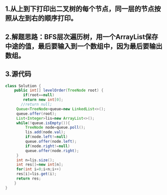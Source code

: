 ## 1.从上到下打印出二叉树的每个节点，同一层的节点按照从左到右的顺序打印。

## 2.解题思路：BFS层次遍历树，用一个ArrayList保存中途的值，最后要输入到一个数组中，因为最后要输出数组。

## 3.源代码
```java
class Solution {
    public int[] levelOrder(TreeNode root) {
        if(root==null)
        return new int[0];
       //return null;
     Queue<TreeNode>queue=new LinkedList<>();
     queue.offer(root);
     List<Integer>lis=new ArrayList<>();
     while(!queue.isEmpty()){
         TreeNode node=queue.poll();
         lis.add(node.val);
         if(node.left!=null)
         queue.offer(node.left);
         if(node.right!=null)
         queue.offer(node.right);
     }
     int n=lis.size();
     int res[]=new int[n];
     for(int i=0;i<n;i++)
     res[i]=lis.get(i);
     return res;
    }
}
```
